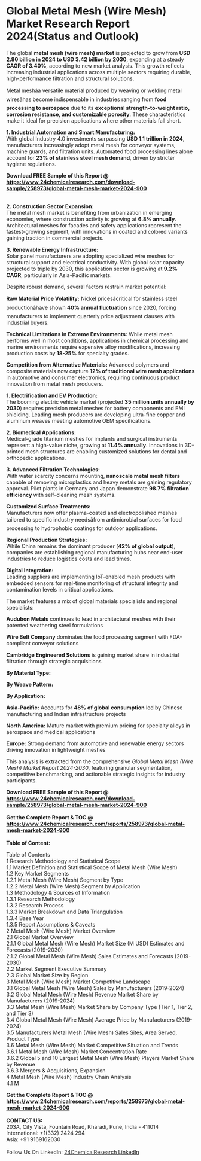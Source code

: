<h1>Global Metal Mesh (Wire Mesh) Market Research Report 2024(Status and Outlook)</h1><p>The global <strong>metal mesh (wire mesh) market</strong> is projected to grow from <strong>USD 2.80 billion in 2024 to USD 3.42 billion by 2030</strong>, expanding at a steady <strong>CAGR of 3.40%</strong>, according to new market analysis. This growth reflects increasing industrial applications across multiple sectors requiring durable, high-performance filtration and structural solutions.</p><p>Metal meshâa versatile material produced by weaving or welding metal wiresâhas become indispensable in industries ranging from <strong>food processing to aerospace</strong> due to its <strong>exceptional strength-to-weight ratio, corrosion resistance, and customizable porosity</strong>. These characteristics make it ideal for precision applications where other materials fall short.</p><p><strong>1. Industrial Automation and Smart Manufacturing:</strong><br>
With global Industry 4.0 investments surpassing <strong>USD 1.1 trillion in 2024</strong>, manufacturers increasingly adopt metal mesh for conveyor systems, machine guards, and filtration units. Automated food processing lines alone account for <strong>23% of stainless steel mesh demand</strong>, driven by stricter hygiene regulations.</p><div><b>Download FREE Sample of this Report @ 
            <a href="https://www.24chemicalresearch.com/download-sample/258973/global-metal-mesh-market-2024-900">
            https://www.24chemicalresearch.com/download-sample/258973/global-metal-mesh-market-2024-900</a></b></div><br><p><strong>2. Construction Sector Expansion:</strong><br>
The metal mesh market is benefiting from urbanization in emerging economies, where construction activity is growing at <strong>6.8% annually</strong>. Architectural meshes for facades and safety applications represent the fastest-growing segment, with innovations in coated and colored variants gaining traction in commercial projects.</p><p><strong>3. Renewable Energy Infrastructure:</strong><br>
Solar panel manufacturers are adopting specialized wire meshes for structural support and electrical conductivity. With global solar capacity projected to triple by 2030, this application sector is growing at <strong>9.2% CAGR</strong>, particularly in Asia-Pacific markets.</p><p>Despite robust demand, several factors restrain market potential:</p><p><strong>Raw Material Price Volatility:</strong> Nickel pricesâcritical for stainless steel productionâhave shown <strong>40% annual fluctuation</strong> since 2020, forcing manufacturers to implement quarterly price adjustment clauses with industrial buyers.</p><p><strong>Technical Limitations in Extreme Environments:</strong> While metal mesh performs well in most conditions, applications in chemical processing and marine environments require expensive alloy modifications, increasing production costs by <strong>18-25%</strong> for specialty grades.</p><p><strong>Competition from Alternative Materials:</strong> Advanced polymers and composite materials now capture <strong>12% of traditional wire mesh applications</strong> in automotive and consumer electronics, requiring continuous product innovation from metal mesh producers.</p><p><strong>1. Electrification and EV Production:</strong><br>
The booming electric vehicle market (projected <strong>35 million units annually by 2030</strong>) requires precision metal meshes for battery components and EMI shielding. Leading mesh producers are developing ultra-fine copper and aluminum weaves meeting automotive OEM specifications.</p><p><strong>2. Biomedical Applications:</strong><br>
Medical-grade titanium meshes for implants and surgical instruments represent a high-value niche, growing at <strong>11.4% annually</strong>. Innovations in 3D-printed mesh structures are enabling customized solutions for dental and orthopedic applications.</p><p><strong>3. Advanced Filtration Technologies:</strong><br>
With water scarcity concerns mounting, <strong>nanoscale metal mesh filters</strong> capable of removing microplastics and heavy metals are gaining regulatory approval. Pilot plants in Germany and Japan demonstrate <strong>98.7% filtration efficiency</strong> with self-cleaning mesh systems.</p><p><strong>Customized Surface Treatments:</strong><br>
	Manufacturers now offer plasma-coated and electropolished meshes tailored to specific industry needsâfrom antimicrobial surfaces for food processing to hydrophobic coatings for outdoor applications.</p><p><strong>Regional Production Strategies:</strong><br>
	While China remains the dominant producer (<strong>42% of global output</strong>), companies are establishing regional manufacturing hubs near end-user industries to reduce logistics costs and lead times.</p><p><strong>Digital Integration:</strong><br>
	Leading suppliers are implementing IoT-enabled mesh products with embedded sensors for real-time monitoring of structural integrity and contamination levels in critical applications.</p><p>The market features a mix of global materials specialists and regional specialists:</p><p><strong>Audubon Metals</strong> continues to lead in architectural meshes with their patented weathering steel formulations</p><p><strong>Wire Belt Company</strong> dominates the food processing segment with FDA-compliant conveyor solutions</p><p><strong>Cambridge Engineered Solutions</strong> is gaining market share in industrial filtration through strategic acquisitions</p><p><strong>By Material Type:</strong></p><p><strong>By Weave Pattern:</strong></p><p><strong>By Application:</strong></p><p><strong>Asia-Pacific:</strong> Accounts for <strong>48% of global consumption</strong> led by Chinese manufacturing and Indian infrastructure projects</p><p><strong>North America:</strong> Mature market with premium pricing for specialty alloys in aerospace and medical applications</p><p><strong>Europe:</strong> Strong demand from automotive and renewable energy sectors driving innovation in lightweight meshes</p><p>This analysis is extracted from the comprehensive <em>Global Metal Mesh (Wire Mesh) Market Report 2024-2030</em>, featuring granular segmentation, competitive benchmarking, and actionable strategic insights for industry participants.</p><div><b>Download FREE Sample of this Report @ 
            <a href="https://www.24chemicalresearch.com/download-sample/258973/global-metal-mesh-market-2024-900">
            https://www.24chemicalresearch.com/download-sample/258973/global-metal-mesh-market-2024-900</a></b></div><br><div><b>Get the Complete Report & TOC @ 
            <a href="https://www.24chemicalresearch.com/reports/258973/global-metal-mesh-market-2024-900">
            https://www.24chemicalresearch.com/reports/258973/global-metal-mesh-market-2024-900</a></b></div><br>
            <b>Table of Content:</b><p>Table of Contents<br />
1 Research Methodology and Statistical Scope<br />
1.1 Market Definition and Statistical Scope of Metal Mesh (Wire Mesh)<br />
1.2 Key Market Segments<br />
1.2.1 Metal Mesh (Wire Mesh) Segment by Type<br />
1.2.2 Metal Mesh (Wire Mesh) Segment by Application<br />
1.3 Methodology & Sources of Information<br />
1.3.1 Research Methodology<br />
1.3.2 Research Process<br />
1.3.3 Market Breakdown and Data Triangulation<br />
1.3.4 Base Year<br />
1.3.5 Report Assumptions & Caveats<br />
2 Metal Mesh (Wire Mesh) Market Overview<br />
2.1 Global Market Overview<br />
2.1.1 Global Metal Mesh (Wire Mesh) Market Size (M USD) Estimates and Forecasts (2019-2030)<br />
2.1.2 Global Metal Mesh (Wire Mesh) Sales Estimates and Forecasts (2019-2030)<br />
2.2 Market Segment Executive Summary<br />
2.3 Global Market Size by Region<br />
3 Metal Mesh (Wire Mesh) Market Competitive Landscape<br />
3.1 Global Metal Mesh (Wire Mesh) Sales by Manufacturers (2019-2024)<br />
3.2 Global Metal Mesh (Wire Mesh) Revenue Market Share by Manufacturers (2019-2024)<br />
3.3 Metal Mesh (Wire Mesh) Market Share by Company Type (Tier 1, Tier 2, and Tier 3)<br />
3.4 Global Metal Mesh (Wire Mesh) Average Price by Manufacturers (2019-2024)<br />
3.5 Manufacturers Metal Mesh (Wire Mesh) Sales Sites, Area Served, Product Type<br />
3.6 Metal Mesh (Wire Mesh) Market Competitive Situation and Trends<br />
3.6.1 Metal Mesh (Wire Mesh) Market Concentration Rate<br />
3.6.2 Global 5 and 10 Largest Metal Mesh (Wire Mesh) Players Market Share by Revenue<br />
3.6.3 Mergers & Acquisitions, Expansion<br />
4 Metal Mesh (Wire Mesh) Industry Chain Analysis<br />
4.1 M</p><div><b>Get the Complete Report & TOC @ 
            <a href="https://www.24chemicalresearch.com/reports/258973/global-metal-mesh-market-2024-900">
            https://www.24chemicalresearch.com/reports/258973/global-metal-mesh-market-2024-900</a></b></div><br><b>CONTACT US:</b><br>
            203A, City Vista, Fountain Road, Kharadi, Pune, India - 411014<br>
            International: +1(332) 2424 294<br>
            Asia: +91 9169162030 <br><br>
            Follow Us On LinkedIn: <a href="https://www.linkedin.com/company/24chemicalresearch/">24ChemicalResearch LinkedIn</a>